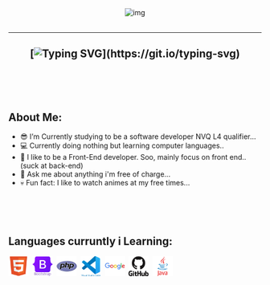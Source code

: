 

<div align="center">
  
<img src="https://github.com/Yakashi13/Yaka-MD/blob/main/Assets/Img/yaka.jpg" alt="img" width="720px" heigth="1080px">
</div>

<br>
<hr>

<h2 align="center">
  
  <div align="center">
    
[![Typing SVG](https://readme-typing-svg.demolab.com?font=Fira+Code&size=40&duration=3000&pause=2000&color=F70000&width=655&height=69&lines=Hello+There.+.+.;I'm+Yakashi.+.+.;Welcome+to+my+profile.+.+.)](https://git.io/typing-svg)
  
  </div>

</h2>

<br>
<br>
<br>

<h2 align="Left">
  About Me:
</h2>

- 😎 I’m Currently studying to be a software developer NVQ L4 qualifier...
- 💻 Currently doing nothing but learning computer languages..
- 📱  I like to be a Front-End developer. Soo, mainly focus on front end.. (suck at back-end)
- 📖 Ask me about anything i'm free of charge...
- 💀 Fun fact: I like to watch animes at my free times...

<br>
<br>
<br>

<h2 align="Left">
  Languages curruntly i Learning:
</h2>

<div> 
    <img src="https://github.com/devicons/devicon/blob/master/icons/html5/html5-original.svg" title="HTML5" alt="HTML5" width="40" height="40"/>&nbsp;
    <img src="https://github.com/devicons/devicon/blob/master/icons/bootstrap/bootstrap-original-wordmark.svg" title="Bootstrap" alt="React" width="40" height="40"/>&nbsp;
    <img src="https://github.com/devicons/devicon/blob/master/icons/php/php-original.svg" title="PHP" alt="PHP" width="40" height="40"/>&nbsp; 
    <img src="https://github.com/devicons/devicon/blob/master/icons/vscode/vscode-original-wordmark.svg" title="VS Code" alt="VS Code" width="40" height="40"/>&nbsp;
    <img src="https://github.com/devicons/devicon/blob/master/icons/google/google-original-wordmark.svg" title="Googling" alt="Googling" width="40" height="40"/>&nbsp;
    <img src="https://github.com/devicons/devicon/blob/master/icons/github/github-original-wordmark.svg" title="Github learner" alt="Github learner" width="40" height="40"/>&nbsp;
    <img src="https://github.com/devicons/devicon/blob/master/icons/java/java-original-wordmark.svg" title="Java" alt="Java" width="40" height="40"/>&nbsp; 
</div>

